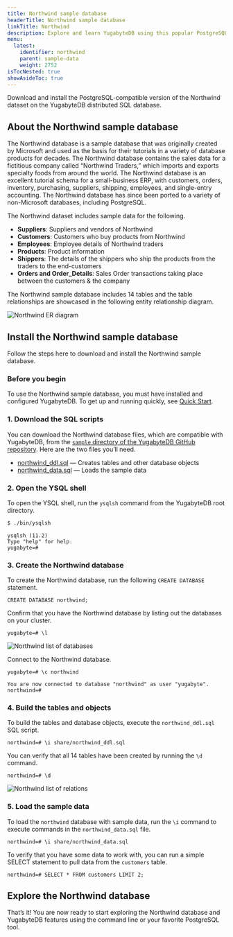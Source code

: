 ```yaml
---
title: Northwind sample database
headerTitle: Northwind sample database
linkTitle: Northwind
description: Explore and learn YugabyteDB using this popular PostgreSQL-compatible Northwind sample database.
menu:
  latest:
    identifier: northwind
    parent: sample-data
    weight: 2752
isTocNested: true
showAsideToc: true
---
```


Download and install the PostgreSQL-compatible version of the Northwind dataset on the YugabyteDB distributed SQL database.

## About the Northwind sample database

The Northwind database is a sample database that was originally created by Microsoft and used as the basis for their tutorials in a variety of database products for decades. The Northwind database contains the sales data for a fictitious company called “Northwind Traders,” which imports and exports specialty foods from around the world. The Northwind database is an excellent tutorial schema for a small-business ERP, with customers, orders, inventory, purchasing, suppliers, shipping, employees, and single-entry accounting. The Northwind database has since been ported to a variety of non-Microsoft databases, including PostgreSQL.

The Northwind dataset includes sample data for the following.

- **Suppliers**: Suppliers and vendors of Northwind
- **Customers**: Customers who buy products from Northwind
- **Employees**: Employee details of Northwind traders
- **Products**: Product information
- **Shippers**: The details of the shippers who ship the products from the traders to the end-customers
- **Orders and Order_Details**: Sales Order transactions taking place between the customers & the company

The Northwind sample database includes 14 tables and the table relationships are showcased in the following entity relationship diagram.

![Northwind ER diagram](/images/sample-data/northwind/northwind-er-diagram.png)

## Install the Northwind sample database

Follow the steps here to download and install the Northwind sample database.

### Before you begin

To use the Northwind sample database, you must have installed and configured YugabyteDB. To get up and running quickly, see [Quick Start](/latest/quick-start/).

### 1. Download the SQL scripts

You can download the Northwind database files, which are compatible with YugabyteDB, from the [`sample` directory of the YugabyteDB GitHub repository](https://github.com/yugabyte/yugabyte-db/tree/master/sample). Here are the two files you’ll need.

- [northwind_ddl.sql](https://raw.githubusercontent.com/yugabyte/yugabyte-db/master/sample/northwind_ddl.sql) — Creates tables and other database objects
- [northwind_data.sql](https://raw.githubusercontent.com/yugabyte/yugabyte-db/master/sample/northwind_data.sql) — Loads the sample data

### 2. Open the YSQL shell

To open the YSQL shell, run the `ysqlsh` command from the YugabyteDB root directory.

```sh
$ ./bin/ysqlsh
```

```
ysqlsh (11.2)
Type "help" for help.
yugabyte=#
```

### 3. Create the Northwind database

To create the Northwind database, run the following `CREATE DATABASE` statement.

```postgresql
CREATE DATABASE northwind;
```

Confirm that you have the Northwind database by listing out the databases on your cluster.

```postgresql
yugabyte=# \l
```

![Northwind list of databases](/images/sample-data/northwind/northwind-list-of-dbs.png)

Connect to the Northwind database.

```postgresql
yugabyte=# \c northwind
```

```
You are now connected to database "northwind" as user "yugabyte".
northwind=#
```

### 4. Build the tables and objects

To build the tables and database objects, execute the `northwind_ddl.sql` SQL script.

```postgresql
northwind=# \i share/northwind_ddl.sql
```

You can verify that all 14 tables have been created by running the `\d` command.

```postgresql
northwind=# \d
```

![Northwind list of relations](/images/sample-data/northwind/northwind-list-of-relations.png)

### 5. Load the sample data

To load the `northwind` database with sample data, run the `\i` command to execute commands in the `northwind_data.sql` file.

```postgresql
northwind=# \i share/northwind_data.sql
```

To verify that you have some data to work with, you can run a simple SELECT statement to pull data from the `customers` table.

```postgresql
northwind=# SELECT * FROM customers LIMIT 2;
```

## Explore the Northwind database

That’s it! You are now ready to start exploring the Northwind database and YugabyteDB features using the command line or your favorite PostgreSQL tool.
